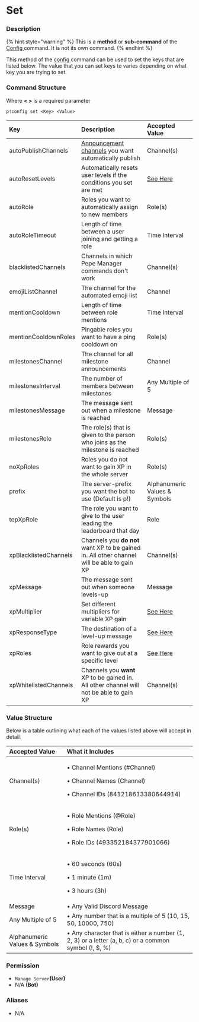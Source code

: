 # Set

### Description

{% hint style="warning" %}
This is a **method** or **sub-command** of the [Config ](./)command. It is not its own command.
{% endhint %}

This method of the [config ](./)command can be used to set the keys that are listed below. The value that you can set keys to varies depending on what key you are trying to set.

### Command Structure

Where **&lt; &gt;** is a required parameter

```text
p!config set <Key> <Value>
```

| Key | Description | Accepted Value |
| :--- | :--- | :--- |
| autoPublishChannels | [Announcement channels](https://support.discord.com/hc/en-us/articles/360032008192-Announcement-Channels-) you want automatically publish  | Channel\(s\) |
| autoResetLevels | Automatically resets user levels if the conditions you set are met | [See Here](https://docs.pepemanager.com/guides/setting-up-server-xp-leveling#automatically-resetting-levels) |
| autoRole | Roles you want to automatically assign to new members | Role\(s\) |
| autoRoleTimeout | Length of time between a user joining and getting a role | Time Interval |
| blacklistedChannels | Channels in which Pepe Manager commands don't work | Channel\(s\) |
| emojiListChannel | The channel for the automated emoji list | Channel |
| mentionCooldown | Length of time between role mentions | Time Interval |
| mentionCooldownRoles | Pingable roles you want to have a ping cooldown on | Role\(s\) |
| milestonesChannel | The channel for all milestone announcements | Channel |
| milestonesInterval | The number of members between milestones | Any Multiple of 5 |
| milestonesMessage | The message sent out when a milestone is reached | Message |
| milestonesRole | The role\(s\) that is given to the person who joins as the milestone is reached | Role\(s\) |
| noXpRoles | Roles you do not want to gain XP in the whole server | Role\(s\) |
| prefix | The server-prefix you want the bot to use \(Default is p!\) | Alphanumeric Values & Symbols |
| topXpRole | The role you want to give to the user leading the leaderboard that day | Role |
| xpBlacklistedChannels | Channels you **do not** want XP to be gained in. All other channel will be able to gain XP | Channel\(s\) |
| xpMessage | The message sent out when someone levels-up | Message |
| xpMultiplier | Set different multipliers for variable XP gain | [See Here](../../guides/setting-up-xp-multipliers.md) |
| xpResponseType | The destination of a level-up message | [See Here](https://docs.pepemanager.com/guides/setting-up-server-xp-leveling#where-to-send-the-level-up-message) |
| xpRoles | Role rewards you want to give out at a specific level | [See Here](https://docs.pepemanager.com/guides/setting-up-server-xp-leveling#adding-role-rewards) |
| xpWhitelistedChannels | Channels you **want** XP to be gained in. All other channel will not be able to gain XP | Channel\(s\) |

### Value Structure

Below is a table outlining what each of the values listed above will accept in detail. 

<table>
  <thead>
    <tr>
      <th style="text-align:left">Accepted Value</th>
      <th style="text-align:left">What it Includes</th>
    </tr>
  </thead>
  <tbody>
    <tr>
      <td style="text-align:left">Channel(s)</td>
      <td style="text-align:left">
        <p>&#x2022; Channel Mentions (#Channel)</p>
        <p>&#x2022; Channel Names (Channel)</p>
        <p>&#x2022; Channel IDs (841218613380644914)</p>
      </td>
    </tr>
    <tr>
      <td style="text-align:left">Role(s)</td>
      <td style="text-align:left">
        <p>&#x2022; Role Mentions (@Role)</p>
        <p>&#x2022; Role Names (Role)</p>
        <p>&#x2022; Role IDs (493352184377901066)</p>
      </td>
    </tr>
    <tr>
      <td style="text-align:left">Time Interval</td>
      <td style="text-align:left">
        <p>&#x2022; 60 seconds (60s)</p>
        <p>&#x2022; 1 minute (1m)</p>
        <p>&#x2022; 3 hours (3h)</p>
      </td>
    </tr>
    <tr>
      <td style="text-align:left">Message</td>
      <td style="text-align:left">&#x2022; Any Valid Discord Message</td>
    </tr>
    <tr>
      <td style="text-align:left">Any Multiple of 5</td>
      <td style="text-align:left">&#x2022; Any number that is a multiple of 5 (10, 15, 50, 10000, 750)</td>
    </tr>
    <tr>
      <td style="text-align:left">Alphanumeric Values &amp; Symbols</td>
      <td style="text-align:left">&#x2022; Any character that is either a number (1, 2, 3) or a letter (a,
        b, c) or a common symbol (!, $, %)</td>
    </tr>
  </tbody>
</table>

### **Permission**

* `Manage Server`**\(User\)**
* N/A **\(Bot\)**

### Aliases

* N/A



